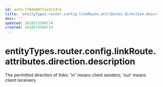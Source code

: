 ```yaml
---
id: auto-178da80f11a3c547a
title: 'entityTypes.router.config.linkRoute.attributes.direction.description'
desc: ''
updated: 1618573586714
created: 1618573586714
---
```

# entityTypes.router.config.linkRoute.attributes.direction.description

The permitted direction of links: &#39;in&#39; means client senders; &#39;out&#39; means client receivers